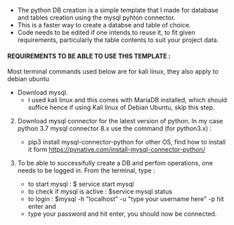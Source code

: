 - The python DB creation is a simple template that I made for database and tables creation using the mysql pyhton connector.
- This is a faster way to create a databse and table of choice.
- Code needs to be edited if one intends to reuse it, to fit given requirements, particularly the table contents to suit your project data.


#### REQUIREMENTS TO BE ABLE TO USE THIS TEMPLATE : 
Most terminal commands used below are for kali linux, they also apply to debian ubuntu
  -  Download mysql.
       - I used kali linux and this comes with MariaDB installed, which should suffice hence if using Kali linux of Debian Ubuntu, skip this step.
  2. Download mysql connector for the latest version of python. In my case python 3.7 mysql connector 8.x
      use the command (for python3.x)  : 
       - pip3 install mysql-connector-python
      for other OS, find how to install it form https://pynative.com/install-mysql-connector-python/
     
  3. To be able to successifully create a DB and perfom operations, one needs to be logged in. From the terminal, type :
      - to start mysql : $ service start mysql
      - to check if mysql is active : $service mysql status
      - to login : $mysql -h "localhost" -u "type your username here" -p hit enter and 
      - type your password and hit enter, you should now be connected.
      
      
